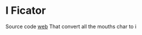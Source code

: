 # I Ficator

Source code [web](https://darilrt.github.io/i-ficator/index.html)
That convert all the mouths char to i
